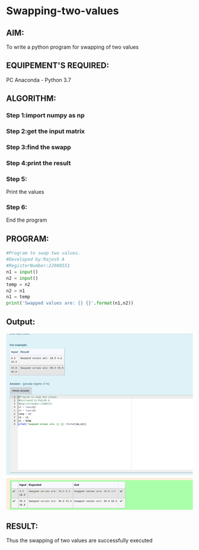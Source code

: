 # Swapping-two-values
## AIM:
To write a python program for swapping of two values
## EQUIPEMENT'S REQUIRED: 
PC
Anaconda - Python 3.7
## ALGORITHM: 
### Step 1:import numpy as np
### Step 2:get the input matrix
### Step 3:find the swapp 
### Step 4:print the result
### Step 5: 
Print the values
### Step 6: 
End the program
## PROGRAM:
```python
#Program to swap two values.
#Developed by:Rajesh A 
#RegisterNumber:22008551
n1 = input()
n2 = input()
temp = n2
n2 = n1
n1 = temp
print('Swapped values are: {} {}'.format(n1,n2))
```
## Output:
![output1](swapped.png)



## RESULT:
Thus the swapping of two values are successfully executed



